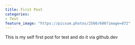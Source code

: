 ```yaml
---
title: First Post
categories:
- Test
feature_image: "https://picsum.photos/2560/600?image=872"
---
```


This is my self first post for test and do it via github.dev